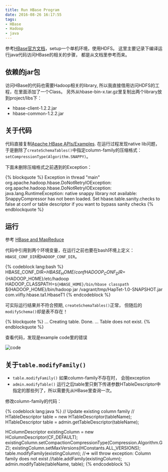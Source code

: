```yaml
---
title: Run HBase Program
date: 2016-08-26 16:17:55
tags:
- HBase
- Hadoop
- java
---
```


参考[HBase官方文档](http://hbase.apache.org/book.html#quickstart)，setup一个单机环境，使用HDFS。 这里主要记录下编译运行java代码访问HBase的相关的步骤， 都是从文档里参考而来。

## 依赖的jar包

访问HBase的代码也需要Hadoop相关的library, 所以我直接借用访问HDFS的工程，在里面添加了一个Class。
另外从hbase-bin-x.tar.gz里复制出两个library放到project/libs下：

* hbase-client-1.2.2.jar
* hbase-common-1.2.2.jar

## 关于代码

代码直接复制[Apache HBase APIs/Examples](http://hbase.apache.org/book.html#_examples).
在运行过程发现native lib问题，于是删除了`createSchemaTables()`中指定column-family的压缩格式：
`setCompressionType(Algorithm.SNAPPY)`。

下面未删除压缩格式之前遇到的Exception：

{% blockquote %}
Exception in thread "main" org.apache.hadoop.hbase.DoNotRetryIOException: org.apache.hadoop.hbase.DoNotRetryIOException: java.lang.RuntimeException: native snappy library not available: SnappyCompressor has not been loaded. Set hbase.table.sanity.checks to false at conf or table descriptor if you want to bypass sanity checks
{% endblockquote %}

## 运行

参考 [HBase and MapReduce](http://hbase.apache.org/book.html#mapreduce)

代码中引用到两个环境变量，在运行之前也要在bash环境上定义：`HBASE_CONF_DIR`和`HADOOP_CONF_DIR`。

{% codeblock lang:bash %}
HBASE_CONF_DIR=${HBASE_HOME}/conf HADOOP_CONF_DIR=${HADOOP_HOME}/etc/hadoop  HADOOP_CLASSPATH=`${HBASE_HOME}/bin/hbase classpath` ${HADOOP_HOME}/bin/hadoop jar /vagrant/tmp/HapTet-1.0-SNAPSHOT.jar com.viifly.hbase.ta1.HbaseT1
{% endcodeblock %}

可实际运行结果并不符合预期, `createSchemaTables()`正常， 但随后的`modifySchema()`却是表不存在！

{% blockquote %}
...
Creating table.
 Done.
...
Table does not exist.
{% endblockquote %}

查看代码，发现是example code里的错误

![code](/images/post/2016-08-26-code1.png)

## 关于`table.modifyFamily()`

* `table.modifyFamily()` 如果column-family不存在时， 会抛exception
* `admin.modifyTable()` 运行之后table里只剩下传递参数HTableDescriptor中指定的那些列了，所以需要先从HBase里查询一次。

修改column-family的代码：

{% codeblock lang:java %}
// Update existing column family
// HTableDescriptor table = new HTableDescriptor(tableName);
HTableDescriptor table = admin.getTableDescriptor(tableName);

HColumnDescriptor existingColumn = new HColumnDescriptor(CF_DEFAULT);
existingColumn.setCompactionCompressionType(Compression.Algorithm.GZ);
existingColumn.setMaxVersions(HConstants.ALL_VERSIONS);
table.modifyFamily(existingColumn); //=> will throw exception: Column family does not exist
//table.addFamily(existingColumn);
admin.modifyTable(tableName, table);
{% endcodeblock %}
